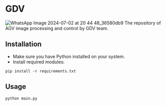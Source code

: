 # GDV
![WhatsApp Image 2024-07-02 at 20 44 48_36580db9](https://github.com/technonaturajogja/GDV/assets/172233739/30787e1e-a42a-4516-bb56-5e95ad486771)
The repository of AGV image processing and control by GDV team.

## Installation
- Make sure you have Python installed on your system.
- Install required modules:
```
pip install -r requirements.txt
```
## Usage
```
python main.py
```
